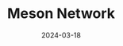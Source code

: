 ---  
layout: startup_page  
title: "Meson Network"  
id: "meson.network"  
permalink: "/mesonnetworkmeson.network03182024/"  
website: "https://www.meson.network/"  
funding_round: ""  
funding_amount: ""  
investors: "OKX Ventures"  
about: "Meson Network is a decentralized physical infrastructure network (DePIN) focused on providing decentralized bandwidth and big data solutions. Its network boasts over 250,000 active nodes and leverages cutting-edge technologies for scalability and efficiency in data transmission for decentralized storage and computation."  
markets: "Web3, AI, Bandwidth Infrastructure"  
hq: "Singapore, Singapore"  
founded_year: "2020"  
linkedin: "https://www.linkedin.com/company/meson-network"  
twitter: "https://twitter.com/NetworkMeson"  
instagram: ""  
facebook: "https://www.facebook.com/networkmeson"  
crunchbase: "https://www.crunchbase.com/organization/meson-network/company_financials"  
pitchbook: "https://pitchbook.com/profiles/company/469158-49"  

date_display: "18-Mar-2024"  
date: "2024-03-18"

# SEO Optimization  
meta_title: "Meson Network"  
meta_description: "Meson Network, Meson Network is a decentralized physical infrastructure network (DePIN) focused on providing decentralized bandwidth and big data solutions. Its netw..."  
meta_keywords: "Meson Network, Web3, AI, Bandwidth Infrastructure,  funding"  
canonical_url: "https://startup.projectstartups.com/mesonnetworkmeson.network03182024/"  
---